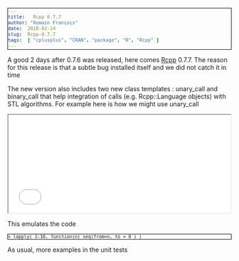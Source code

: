 ```yaml
---
title:   Rcpp 0.7.7
author: "Romain François"
date:  2010-02-14
slug:  Rcpp-0.7.7
tags:  [ "cplusplus", "CRAN", "package", "R", "Rcpp" ]
---
```

<div class="post-content">
<style>
pre{
border: 1px solid black ;
font-size: small ;
}
</style>
<p>A good 2 days after 0.7.6 was released, here comes <a href="http://dirk.eddelbuettel.com/code/rcpp.html">Rcpp</a> 0.7.7. The reason for this release is that a subtle bug installed itself and we did not catch it in time</p>

<p>The new version also includes two new class templates : unary_call and binary_call that help integration of calls (e.g. Rcpp::Language objects) with STL algorithms. For example here is how we might use
unary_call</p>

<iframe src="/public/packages/Rcpp/unary.html" width="500" height="220"></iframe>

<p>This emulates the code</p>

<pre>
&gt; lapply( 1:10, function(n) seq(from=n, to = 0 ) )
</pre>

<p>As usual, more examples in the unit tests</p>
</div>
